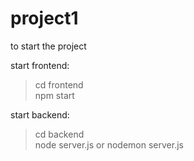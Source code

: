 # project1
to start the project

start frontend:<br>
>cd frontend<br>
>npm start

start backend:<br>
>cd backend<br>
>node server.js or nodemon server.js
